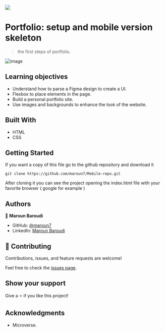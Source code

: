 ![](https://img.shields.io/badge/Microverse-blueviolet)

# Portfolio: setup and mobile version skeleton

> the first steps of portfolio.

![image](https://user-images.githubusercontent.com/78529917/121234802-caee4b80-c89c-11eb-851c-ef891ed65f0a.png)


## Learning objectives
- Understand how to parse a Figma design to create a UI.
- Flexbox to place elements in the page.
- Build a personal portfolio site.
- Use images and backgrounds to enhance the look of the website.


## Built With

- HTML
- CSS


## Getting Started

If you want a copy of this file go to the github repository and download it

`git clone https://github.com/maroun7/Mobile-repo.git`

After cloning it you can see the project opening the index.html file with your favorite browser ( google for example )


## Authors

👤 **Maroun Baroudi**

- GitHub: [@maroun7](https://github.com/maroun7)
- LinkedIn: [Maroun Baroudi](https://www.linkedin.com/in/maroun-baroudi-944501208/)

## 🤝 Contributing

Contributions, issues, and feature requests are welcome!

Feel free to check the [issues page](../../issues/).

## Show your support

Give a ⭐️ if you like this project!

## Acknowledgments

- Microverse.


